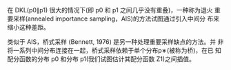 在 DKL(p0∥p1) 很大的情况下(即 p0 和 p1 之间几乎没有重叠)，一种称为退火 重要采样(annealed importance sampling，AIS)的方法试图通过引入中间分 布来缩小这种差距。

类似于 AIS，桥式采样 (Bennett, 1976) 是另一种处理重要采样缺点的方法。并 非将一系列中间分布连接在一起，桥式采样依赖于单个分布p∗(被称为桥)，在已 知配分函数的分布 p0 和分布 p1(我们试图估计其配分函数 Z1)之间插值。